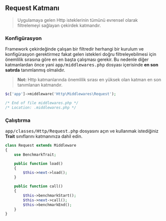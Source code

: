 
## Request Katmanı

> Uygulamaya gelen Http isteklerinin tümünü evrensel olarak filtrelemeyi sağlayan çekirdek katmandır.

### Konfigürasyon

Framework çekirdeğinde çalışan bir filtredir herhangi bir kurulum ve konfigürasyon gerektirmez fakat gelen istekleri doğru filtreleyebilmesi için önemlilik sırasına göre en en başta çalışması gerekir. Bu nedenle diğer katmanlardan önce yani <kbd>app/middlewares.php</kbd> dosyası içerisinde <b>en son satırda</b> tanımlanmış olmalıdır.

> **Not:** Http katmanlarında önemlilik sırası en yüksek olan katman en son tanımlanan katmandır.

```php
$c['app']->middleware('Http\Middlewares\Request');

/* End of file middlewares.php */
/* Location: .middlewares.php */
```

### Çalıştırma

<kbd>app/classes/Http/Request.php</kbd> dosyasını açın ve kullanmak istediğiniz <b>Trait</b> sınıflarını katmanınıza dahil edin.

```php
class Request extends Middleware
{
    use BenchmarkTrait;

    public function load()
    {
        $this->next->load();
    }

    public function call()
    {
        $this->benchmarkStart();
        $this->next->call();
        $this->benchmarkEnd();
    }
}
```
